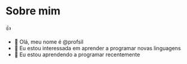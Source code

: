 # Sobre mim
👍 
- 👋 Olá, meu nome é @profsil
- 👀 Eu estou interessada em aprender a programar novas linguagens
- 🌱 Eu estou aprendendo a programar recentemente
